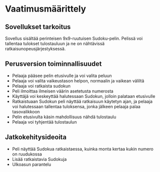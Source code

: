 # Vaatimusmäärittely

## Sovellukset tarkoitus
Sovellus sisältää perinteisen 9x9-ruutuisen Sudoku-pelin. Pelissä voi tallentaa tulokset tulostauluun ja ne on nähtävissä
ratkaisunopeusjärjestyksessä.

## Perusversion toiminnallisuudet

- Pelaaja pääsee pelin etusivulle ja voi valita peluun
- Pelaaja voi valita vaikeustason helpon, normaalin ja vaikean väliltä
- Pelaaja voi ratkaista sudokun
- Peli ilmoittaa ilmeisen väärin asetetusta numerosta
- Käyttäjä voi keskeyttää halutessaan Sudokun, jolloin palataan etusivulle
- Ratkaistuaan Sudokun peli näyttää ratkaisuun käytetyn ajan, ja pelaaja voi halutessaan tallentaa tuloksensa,
  jonka jälkeen pelaaja palaa tasovalikkoon
- Pelin etusivulta käsin mahdollisuus nähdä tulostaulu
- Pelaaja voi tyhjentää tulostaulun

## Jatkokehitysideoita
- Peli näyttää Sudokua ratkaistaessa, kuinka monta kertaa kukin numero on ruudukossa
- Lisää ratkaistavia Sudokuja
- Ulkoasun parantelu
